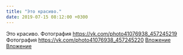 ```yaml
---
title: "Это красиво."
date: 2019-07-15 08:12:00 +0300
---
```


Это красиво.
Фотография
<a class="vk-attach" href="https://vk.com/photo41076938_457245219">https://vk.com/photo41076938_457245219</a>
Фотография
<a class="vk-attach" href="https://vk.com/photo41076938_457245220">https://vk.com/photo41076938_457245220</a>
<a class="vk-attach" href="https://vk.com/photo41076938_457245219">Вложение</a>
<a class="vk-attach" href="https://vk.com/photo41076938_457245220">Вложение</a>
